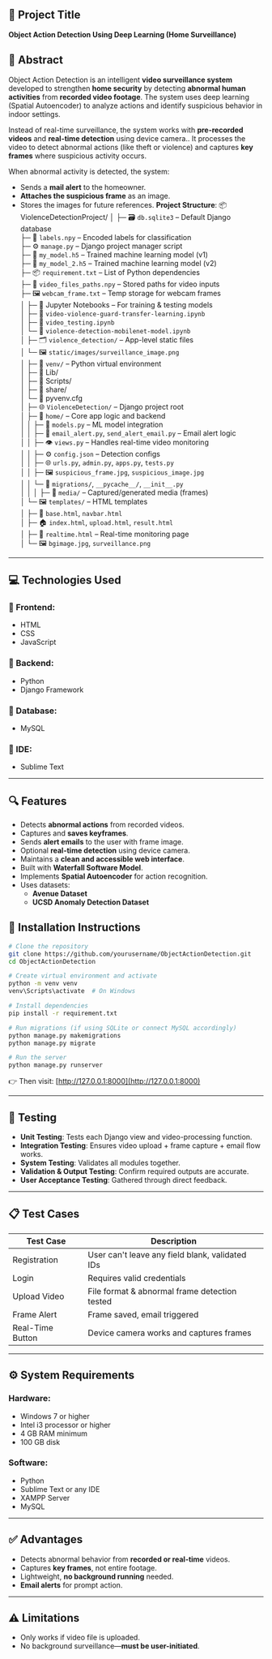 ## 📌 Project Title
**Object Action Detection Using Deep Learning (Home Surveillance)**
## 🧠 Abstract

Object Action Detection is an intelligent **video surveillance system** developed to strengthen **home security** by detecting **abnormal human activities** from **recorded video footage**. The system uses deep learning (Spatial Autoencoder) to analyze actions and identify suspicious behavior in indoor settings.

Instead of real-time surveillance, the system works with **pre-recorded videos** and **real-time detection** using device camera.. It processes the video to detect abnormal actions (like theft or violence) and captures **key frames** where suspicious activity occurs.

When abnormal activity is detected, the system:
- Sends a **mail alert** to the homeowner.
- **Attaches the suspicious frame** as an image.
- Stores the images for future references.
  **Project Structure**:
  📦 ViolenceDetectionProject/
│
├─ 🗃️ `db.sqlite3` – Default Django database  
├─ 🧠 `labels.npy` – Encoded labels for classification  
├─ ⚙️ `manage.py` – Django project manager script  
├─ 🤖 `my_model.h5` – Trained machine learning model (v1)  
├─ 🤖 `my_model_2.h5` – Trained machine learning model (v2)  
├─ 📦 `requirement.txt` – List of Python dependencies  
├─ 🎥 `video_files_paths.npy` – Stored paths for video inputs  
├─ 🖼️ `webcam_frame.txt` – Temp storage for webcam frames  
│
├─ 📓 Jupyter Notebooks – For training & testing models  
│   ├─ 🧪 `video-violence-guard-transfer-learning.ipynb`  
│   ├─ 🧪 `video_testing.ipynb`  
│   └─ 🧪 `violence-detection-mobilenet-model.ipynb`  
│
├─ 🗂️ `violence_detection/` – App-level static files  
│   └─ 🖼️ `static/images/surveillance_image.png`  
│
├─ 🐍 `venv/` – Python virtual environment  
│   ├─ 📁 Lib/  
│   ├─ 📁 Scripts/  
│   ├─ 📁 share/  
│   └─ 📄 pyvenv.cfg  
│
├─ 🌐 `ViolenceDetection/` – Django project root  
│   ├─ 🔧 `home/` – Core app logic and backend  
│   │   ├─ 🧠 `models.py` – ML model integration  
│   │   ├─ 📩 `email_alert.py`, `send_alert_email.py` – Email alert logic  
│   │   ├─ 👁️ `views.py` – Handles real-time video monitoring  
│   │   ├─ ⚙️ `config.json` – Detection configs  
│   │   ├─ 🌐 `urls.py`, `admin.py`, `apps.py`, `tests.py`  
│   │   ├─ 🖼️ `suspicious_frame.jpg`, `suspicious_image.jpg`  
│   │   └─ 📁 `migrations/`, `__pycache__/`, `__init__.py`  
│   │
│   ├─ 📂 `media/` – Captured/generated media (frames)  
│   └─ 🖼️ `templates/` – HTML templates  
│       ├─ 🧱 `base.html`, `navbar.html`  
│       ├─ 🏠 `index.html`, `upload.html`, `result.html`  
│       ├─ 🔴 `realtime.html` – Real-time monitoring page  
│       └─ 🖼️ `bgimage.jpg`, `surveillance.png`  


---

## 💻 Technologies Used

### 🔹 Frontend:
- HTML
- CSS
- JavaScript

### 🔹 Backend:
- Python
- Django Framework

### 🔹 Database:
- MySQL

### 🔹 IDE:
- Sublime Text

---

## 🔍 Features

- Detects **abnormal actions** from recorded videos.
- Captures and **saves keyframes**.
- Sends **alert emails** to the user with frame image.
- Optional **real-time detection** using device camera.
- Maintains a **clean and accessible web interface**.
- Built with **Waterfall Software Model**.
- Implements **Spatial Autoencoder** for action recognition.
- Uses datasets:
  - **Avenue Dataset**
  - **UCSD Anomaly Detection Dataset**
## 🔧 Installation Instructions

```bash
# Clone the repository
git clone https://github.com/yourusername/ObjectActionDetection.git
cd ObjectActionDetection

# Create virtual environment and activate
python -m venv venv
venv\Scripts\activate  # On Windows

# Install dependencies
pip install -r requirement.txt

# Run migrations (if using SQLite or connect MySQL accordingly)
python manage.py makemigrations
python manage.py migrate

# Run the server
python manage.py runserver
```

👉 Then visit: [http://127.0.0.1:8000](http://127.0.0.1:8000)

---

## 🧪 Testing

- **Unit Testing**: Tests each Django view and video-processing function.
- **Integration Testing**: Ensures video upload + frame capture + email flow works.
- **System Testing**: Validates all modules together.
- **Validation & Output Testing**: Confirm required outputs are accurate.
- **User Acceptance Testing**: Gathered through direct feedback.

---

## 📋 Test Cases

| Test Case | Description |
|-----------|-------------|
| Registration | User can't leave any field blank, validated IDs |
| Login | Requires valid credentials |
| Upload Video | File format & abnormal frame detection tested |
| Frame Alert | Frame saved, email triggered |
| Real-Time Button | Device camera works and captures frames |

---

## ⚙️ System Requirements

### Hardware:
- Windows 7 or higher
- Intel i3 processor or higher
- 4 GB RAM minimum
- 100 GB disk

### Software:
- Python
- Sublime Text or any IDE
- XAMPP Server
- MySQL

---

## ✅ Advantages

- Detects abnormal behavior from **recorded or real-time** videos.
- Captures **key frames**, not entire footage.
- Lightweight, **no background running** needed.
- **Email alerts** for prompt action.

---

## ⚠️ Limitations

- Only works if video file is uploaded.
- No background surveillance—**must be user-initiated**.
